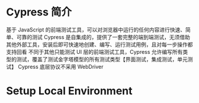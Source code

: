 # Cypress 简介
  基于 JavaScript 的前端测试工具，可以对浏览器中运行的任何内容进行快速、简单、可靠的测试
  Cypress 是自集成的，提供了一套完整的端到端测试，无须借助其他外部工具，安装后即可快速地创建、编写、运行测试用例，且对每一步操作都支持回看
  不同于其他只能测试 UI 层的前端测试工具，Cypress 允许编写所有类型的测试，覆盖了测试金字塔模型的所有测试类型【界面测试，集成测试，单元测试】
  Cypress 底层协议不采用 WebDriver
# Setup Local Environment
